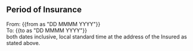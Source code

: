 ## Period of Insurance

From: {{from as "DD MMMM YYYY"}}  
To:	{{to as "DD MMMM YYYY"}}  
both dates inclusive, local standard time at the address of the Insured as stated above.


